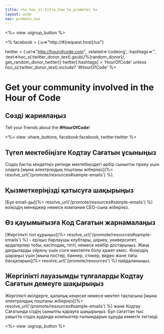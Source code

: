```yaml
---
title: <%= hoc_s(:title_how_to_promote) %>
layout: wide
nav: promote_nav
---
```

<%= view :signup_button %>

<% facebook = {:u=>"http://#{request.host}/us"}

twitter = {:url=>"http://hourofcode.com", :related=>'codeorg', :hashtags=>'', :text=>hoc_s(:twitter_donor_text).gsub(/%{random_donor}/, get_random_donor_twitter)} twitter[:hashtags] = 'HourOfCode' unless hoc_s(:twitter_donor_text).include? '#HourOfCode' %>

# Get your community involved in the Hour of Code

## Сөзді жариялаңыз

Tell your friends about the **#HourOfCode**!

<%= view :share_buttons, facebook:facebook, twitter:twitter %>

## Түгел мектебіңізге Кодтау Сағатын ұсыныңыз

Сіздің басты міндетіңіз ретінде мектебіңіздегі әрбір сыныпты тіркеу үшін оларға [мына электрондық поштаны жіберіңіз](%= resolve_url('/promote/resources#sample-emails') %).

## Қызметкеріңізді қатысуға шақырыңыз

[Бұл email-ды](%= resolve_url('/promote/resources#sample-emails') %) өзіңіздің менеджер немесе компания CEO-сына жіберіңіз.

## Өз қауымығызға Код Сағатын жарнамалаңыз

[Жергілікті топ құрыңыз](%= resolve_url('/promote/resources#sample-emails') %) - ер/қыз барлаушы клубтары, шіркеу, университет, ардагерлер тобы, кәсіподақ, тіпті, немесе кейбір достарыңыз. Жаңа дағдыларды үйрену үшін сізге мектепте болу қажет емес. Өзіңіздің шараңыз үшін [мына постер, баннер, стикер, видео және тағы басқаларын](%= resolve_url('/promote/resources') %) пайдаланыңыз.

## Жергілікті лауазымды тұлғаларды Кодтау Сағатын демеуге шақырыңыз

Жергілікті өкілдерге, қалалық кеңеске немесе мектеп тақтасына [мына электрондық поштаны жіберіңіз](%= resolve_url('/promote/resources#sample-emails') %) және Кодтау Сағатында сіздің сыныпты қарауға шақырыңыз. Бұл сағаттан тыс уақытта сіздің ауданда компьютер ғылымдарын құруда көмегін тигізеді.

<%= view :signup_button %>